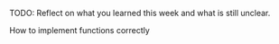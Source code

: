 TODO: Reflect on what you learned this week and what is still unclear.

How to implement functions correctly
